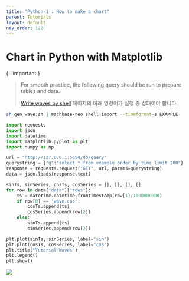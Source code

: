 ```yaml
---
title: "Python-1 : How to make a chart"
parent: Tutorials
layout: default
nav_order: 120
---
```


# Chart in Python with Matplotlib

{: .important }
> For smooth practice, the following query should be run to prepare tables and data.
>
> [Write waves by shell](./23.shell-write-waves.md) 페이지의 아래 명령어가 실행 중 상태여야 합니다.
>
```sh
sh gen_wave.sh | machbase-neo shell import --timeformat=s EXAMPLE
```
>

```python
import requests
import json
import datetime
import matplotlib.pyplot as plt
import numpy as np

url = "http://127.0.0.1:5654/db/query"
querystring = {"q":"select * from example order by time limit 200"} 
response = requests.request("GET", url, params=querystring)
data = json.loads(response.text)

sinTs, sinSeries, cosTs, cosSeries = [], [], [], []
for row in data["data"]["rows"]:
    ts = datetime.datetime.fromtimestamp(row[1]/1000000000)
    if row[0] == 'wave.cos':
        cosTs.append(ts)
        cosSeries.append(row[2])
    else:
        sinTs.append(ts)
        sinSeries.append(row[2])

plt.plot(sinTs, sinSeries, label="sin")
plt.plot(cosTs, cosSeries, label="cos")
plt.title("Tutorial Waves")
plt.legend()
plt.show()
```

![](../img/python-chart.jpg)